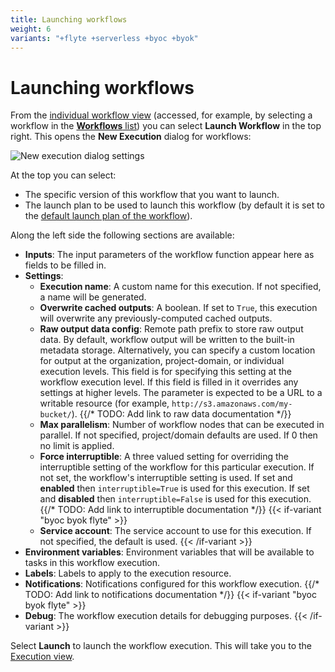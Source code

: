 ```yaml
---
title: Launching workflows
weight: 6
variants: "+flyte +serverless +byoc +byok"
---
```


# Launching workflows

From the [individual workflow view](./viewing-workflows.md#workflow-view) (accessed, for example, by selecting a workflow in the [**Workflows** list](./viewing-workflows.md#workflows-list)) you can select **Launch Workflow** in the top right. This opens the **New Execution** dialog for workflows:

![New execution dialog settings](/_static/images/user-guide/core-concepts/workflows/launching-workflows/new-execution-dialog-settings.png)

At the top you can select:

* The specific version of this workflow that you want to launch.
* The launch plan to be used to launch this workflow (by default it is set to the [default launch plan of the workflow](../launch-plans/index.md#default-launch-plan)).

Along the left side the following sections are available:

* **Inputs**: The input parameters of the workflow function appear here as fields to be filled in.
* **Settings**:
  * **Execution name**: A custom name for this execution. If not specified, a name will be generated.
  * **Overwrite cached outputs**: A boolean. If set to `True`, this execution will overwrite any previously-computed cached outputs.
  * **Raw output data config**: Remote path prefix to store raw output data.
    By default, workflow output will be written to the built-in metadata storage.
    Alternatively, you can specify a custom location for output at the organization, project-domain, or individual execution levels.
    This field is for specifying this setting at the workflow execution level.
    If this field is filled in it overrides any settings at higher levels.
    The parameter is expected to be a URL to a writable resource (for example, `http://s3.amazonaws.com/my-bucket/`).
    {{/* TODO: Add link to raw data documentation */}}
  * **Max parallelism**: Number of workflow nodes that can be executed in parallel. If not specified, project/domain defaults are used. If 0 then no limit is applied.
  * **Force interruptible**: A three valued setting for overriding the interruptible setting of the workflow for this particular execution.
    If not set, the workflow's interruptible setting is used.
    If set and **enabled** then `interruptible=True` is used for this execution.
    If set and **disabled** then `interruptible=False` is used for this execution.
    {{/* TODO: Add link to interruptible documentation */}}
{{< if-variant "byoc byok flyte" >}}
  * **Service account**: The service account to use for this execution. If not specified, the default is used.
{{< /if-variant >}}
* **Environment variables**: Environment variables that will be available to tasks in this workflow execution.
* **Labels**: Labels to apply to the execution resource.
* **Notifications**: Notifications configured for this workflow execution.
{{/* TODO: Add link to notifications documentation */}}
{{< if-variant "byoc byok flyte" >}}
* **Debug**: The workflow execution details for debugging purposes.
{{< /if-variant >}}

Select **Launch** to launch the workflow execution. This will take you to the [Execution view](./viewing-workflow-executions.md).

